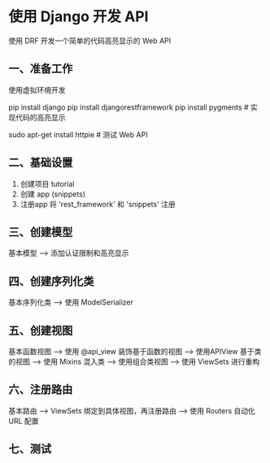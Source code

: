 # 使用 Django 开发 API

使用 DRF 开发一个简单的代码高亮显示的 Web API

## 一、准备工作

使用虚拟环境开发

pip install django
pip install djangorestframework
pip install pygments # 实现代码的高亮显示

sudo apt-get  install httpie # 测试 Web API

## 二、基础设置

1. 创建项目 tutorial
2. 创建 app (snippets)
3. 注册app
将 'rest_framework' 和 'snippets' 注册

## 三、创建模型

基本模型 --> 添加认证限制和高亮显示

## 四、创建序列化类

基本序列化类 --> 使用 ModelSerializer

## 五、创建视图

基本函数视图 --> 使用 @api_view 装饰基于函数的视图 --> 使用APIView 基于类的视图 --> 使用 Mixins 混入类 --> 使用组合类视图 --> 使用 ViewSets 进行重构

## 六、注册路由

基本路由 --> ViewSets 绑定到具体视图，再注册路由 --> 使用 Routers 自动化 URL 配置

## 七、测试